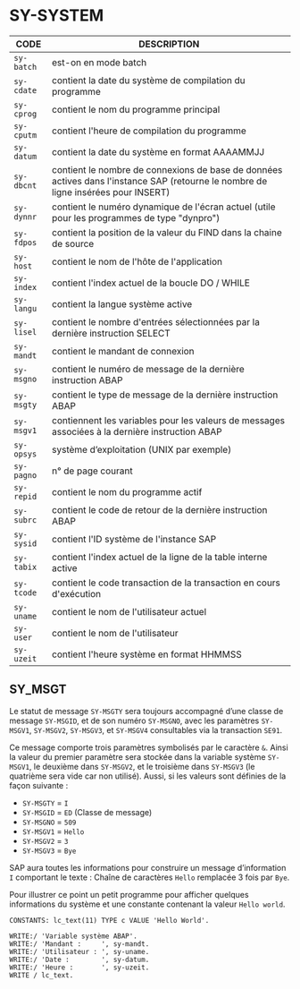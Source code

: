 # SY-SYSTEM

| CODE       | DESCRIPTION                                                                                                                        |
| ---------- | ---------------------------------------------------------------------------------------------------------------------------------- |
| ``sy-batch`` | est-on en mode batch                                                                                                               |
| ``sy-cdate`` | contient la date du système de compilation du programme                                                                            |
| ``sy-cprog`` | contient le nom du programme principal                                                                                             |
| ``sy-cputm`` | contient l'heure de compilation du programme                                                                                       |
| ``sy-datum`` | contient la date du système en format AAAAMMJJ                                                                                     |
| ``sy-dbcnt`` | contient le nombre de connexions de base de données actives dans l'instance SAP (retourne le nombre de ligne insérées pour INSERT) |
| ``sy-dynnr`` | contient le numéro dynamique de l'écran actuel (utile pour les programmes de type "dynpro")                                        |
| ``sy-fdpos`` | contient la position de la valeur du FIND dans la chaine de source                                                                 |
| ``sy-host``  | contient le nom de l'hôte de l'application                                                                                         |
| ``sy-index`` | contient l'index actuel de la boucle DO / WHILE                                                                                    |
| ``sy-langu`` | contient la langue système active                                                                                                  |
| ``sy-lisel`` | contient le nombre d'entrées sélectionnées par la dernière instruction SELECT                                                      |
| ``sy-mandt`` | contient le mandant de connexion                                                                                                   |
| ``sy-msgno`` | contient le numéro de message de la dernière instruction ABAP                                                                      |
| ``sy-msgty`` | contient le type de message de la dernière instruction ABAP                                                                        |
| ``sy-msgv1`` | contiennent les variables pour les valeurs de messages associées à la dernière instruction ABAP                                    |
| ``sy-opsys`` | système d’exploitation (UNIX par exemple)                                                                                          |
| ``sy-pagno`` | n° de page courant                                                                                                                 |
| ``sy-repid`` | contient le nom du programme actif                                                                                                 |
| ``sy-subrc`` | contient le code de retour de la dernière instruction ABAP                                                                         |
| ``sy-sysid`` | contient l'ID système de l'instance SAP                                                                                            |
| ``sy-tabix`` | contient l'index actuel de la ligne de la table interne active                                                                     |
| ``sy-tcode`` | contient le code transaction de la transaction en cours d'exécution                                                                |
| ``sy-uname`` | contient le nom de l'utilisateur actuel                                                                                            |
| ``sy-user``  | contient le nom de l'utilisateur                                                                                                   |
| ``sy-uzeit`` | contient l'heure système en format HHMMSS                                                                                          |

## SY_MSGT

Le statut de message ``SY-MSGTY`` sera toujours accompagné d’une classe de message ``SY-MSGID``, et de son numéro ``SY-MSGNO``, avec les paramètres ``SY-MSGV1``, ``SY-MSGV2``, ``SY-MSGV3``, et ``SY-MSGV4`` consultables via la transaction ``SE91``.

Ce message comporte trois paramètres symbolisés par le caractère ``&``. Ainsi la valeur du premier paramètre sera stockée dans la variable système ``SY-MSGV1``, le deuxième dans ``SY-MSGV2``, et le troisième dans ``SY-MSGV3`` (le quatrième sera vide car non utilisé). Aussi, si les valeurs sont définies de la façon suivante :

- ``SY-MSGTY`` = ``I``
- ``SY-MSGID`` = ``ED`` (Classe de message)
- ``SY-MSGNO`` = ``509``
- ``SY-MSGV1`` = ``Hello``
- ``SY-MSGV2`` = ``3``
- ``SY-MSGV3`` = ``Bye``

SAP aura toutes les informations pour construire un message d’information ``I`` comportant le texte : Chaîne de caractères ``Hello`` remplacée 3 fois par ``Bye``.

Pour illustrer ce point un petit programme pour afficher quelques informations du système et une constante contenant la valeur ``Hello world``.

``````abap
CONSTANTS: lc_text(11) TYPE c VALUE 'Hello World'.

WRITE:/ 'Variable système ABAP'.
WRITE:/ 'Mandant :     ', sy-mandt.
WRITE:/ 'Utilisateur : ', sy-uname.
WRITE:/ 'Date :        ', sy-datum.
WRITE:/ 'Heure :       ', sy-uzeit.
WRITE / lc_text.
``````

